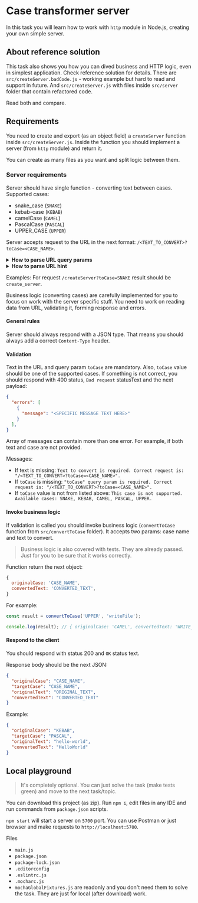 # Case transformer server

In this task you will learn how to work with `http` module in Node.js, creating your own simple server.

## About reference solution

This task also shows you how you can dived business and HTTP logic, even in simplest application.
Check reference solution for details.
There are `src/createServer.badCode.js` - working example but hard to read and support in future.
And `src/createServer.js` with files inside `src/server` folder that contain refactored code.

Read both and compare.

## Requirements

You need to create and export (as an object field) a `createServer` function inside `src/createServer.js`.
Inside the function you should implement a server (from `http` module) and return it.

You can create as many files as you want and split logic between them.

### Server requirements
Server should have single function - converting text between cases.
Supported cases:
- snake_case (`SNAKE`)
- kebab-case (`KEBAB`)
- camelCase (`CAMEL`)
- PascalCase (`PASCAL`)
- UPPER_CASE (`UPPER`)

Server accepts request to the URL in the next format:
`/<TEXT_TO_CONVERT>?toCase=<CASE_NAME>`.

<details>
  <summary><strong>How to parse URL query params</strong></summary>
  Node.js has built-in global class `URLSearchParams`. [Documentation](https://nodejs.org/api/url.html#class-urlsearchparams).
  It will do work for you.
</details>

<details>
  <summary><strong>How to parse URL hint</strong></summary>
  First, split `req.url` by `?`.
  The first part is almost the text you need to convert.
  The second param is a query string. Use `URLSearchParams` to parse it:
  ```javascript
  const params = new URLSearchParams(queryString);
  const toCase = params.get('toCase');
  ```
</details>

Examples:
For request `/createServer?toCase=SNAKE` result should be `create_server`.

Business logic (converting cases) are carefully implemented for you to focus on work with the server specific stuff. You need to work on reading data from URL, validating it, forming response and errors.

#### General rules
Server should always respond with a JSON type.
That means you should always add a correct `Content-Type` header.

#### Validation
Text in the URL and query param `toCase` are mandatory. Also, `toCase` value should be one of the supported cases.
If something is not correct, you should respond with 400 status, `Bad request` statusText and the next payload:
```json
{
  "errors": [
    {
      "message": "<SPECIFIC MESSAGE TEXT HERE>"
    }
  ],
}
```
Array of messages can contain more than one error. For example, if both text and case are not provided.

Messages:
- If text is missing: `Text to convert is required. Correct request is: "/<TEXT_TO_CONVERT>?toCase=<CASE_NAME>".`
- If `toCase` is missing: `"toCase" query param is required. Correct request is: "/<TEXT_TO_CONVERT>?toCase=<CASE_NAME>".`
- If `toCase` value is not from listed above: `This case is not supported. Available cases: SNAKE, KEBAB, CAMEL, PASCAL, UPPER.`

#### Invoke business logic
If validation is called you should invoke business logic (`convertToCase` function from `src/convertToCase` folder). It accepts two params: case name and text to convert.
> Business logic is also covered with tests. They are already passed. Just for you to be sure that it works correctly.

Function return the next object:
```javascript
{
  originalCase: 'CASE_NAME',
  convertedText: 'CONVERTED_TEXT',
}
```

For example:
```javascript
const result = convertToCase('UPPER', 'writeFile');

console.log(result); // { originalCase: 'CAMEL', convertedText: 'WRITE_FILE' }
```

#### Respond to the client
You should respond with status 200 and `OK` status text.

Response body should be the next JSON:
```json
{
  "originalCase": "CASE_NAME",
  "targetCase": "CASE_NAME",
  "originalText": "ORIGINAL_TEXT",
  "convertedText": "CONVERTED_TEXT"
}
```

Example:
```json
{
  "originalCase": "KEBAB",
  "targetCase": "PASCAL",
  "originalText": "hello-world",
  "convertedText": "HelloWorld"
}
```

## Local playground
> It's completely optional. You can just solve the task (make tests green) and move to the next task/topic.

You can download this project (as zip). Run `npm i`, edit files in any IDE and run commands from `package.json` scripts.

`npm start` will start a server on `5700` port.
You can use Postman or just browser and make requests to `http://localhost:5700`.

Files
- `main.js`
- `package.json`
- `package-lock.json`
- `.editorconfig`
- `.eslintrc.js`
- `.mocharc.js`
- `mochaGlobalFixtures.js`
are readonly and you don't need them to solve the task. They are just for local (after download) work.
